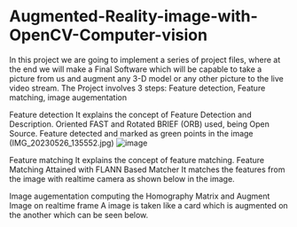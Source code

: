 # Augmented-Reality-image-with-OpenCV-Computer-vision

In this project we are going to implement a series of project files, where at the end we will make a Final Software which will be capable to take a picture from us and augment any 3-D model or any other picture to the live video stream.
The Project involves 3 steps: Feature detection, Feature matching, image augementation

Feature detection
It explains the concept of Feature Detection and Description.
Oriented FAST and Rotated BRIEF (ORB) used, being Open Source.
Feature detected and marked as green points in the image (IMG_20230526_135552.jpg)
![image](https://github.com/mayankfulzele05/Augmented-Reality-image-with-OpenCV-Computer-vision/assets/131655488/c6357ed9-e6eb-4fd6-84eb-19312b134cb2)


Feature matching
It explains the concept of feature matching.
Feature Matching Attained with FLANN Based Matcher
It matches the features from the image with realtime camera as shown below in the image.

Image augementation
computing the Homography Matrix and Augment Image on realtime frame
A image is taken like a card which is augmented on the another which can be seen below.
